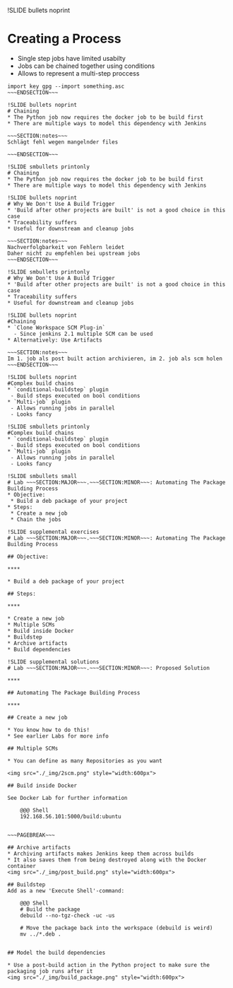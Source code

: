 !SLIDE bullets noprint
# Creating a Process
* Single step jobs have limited usabilty
* Jobs can be chained together using conditions
* Allows to represent a multi-step proccess

~~~SECTION:notes~~~
import key gpg --import something.asc
~~~ENDSECTION~~~

!SLIDE bullets noprint
# Chaining
* The Python job now requires the docker job to be build first
* There are multiple ways to model this dependency with Jenkins

~~~SECTION:notes~~~
Schlägt fehl wegen mangelnder files

~~~ENDSECTION~~~

!SLIDE smbullets printonly
# Chaining
* The Python job now requires the docker job to be build first
* There are multiple ways to model this dependency with Jenkins

!SLIDE bullets noprint
# Why We Don't Use A Build Trigger
* 'Build after other projects are built' is not a good choice in this case
* Traceability suffers
* Useful for downstream and cleanup jobs

~~~SECTION:notes~~~
Nachverfolgbarkeit von Fehlern leidet
Daher nicht zu empfehlen bei upstream jobs
~~~ENDSECTION~~~

!SLIDE smbullets printonly
# Why We Don't Use A Build Trigger
* 'Build after other projects are built' is not a good choice in this case
* Traceability suffers
* Useful for downstream and cleanup jobs

!SLIDE bullets noprint
#Chaining
* `Clone Workspace SCM Plug-in`
  - Since jenkins 2.1 multiple SCM can be used
* Alternatively: Use Artifacts

~~~SECTION:notes~~~
Im 1. job als post built action archivieren, im 2. job als scm holen
~~~ENDSECTION~~~

!SLIDE bullets noprint
#Complex build chains
* `conditional-buildstep` plugin
 - Build steps executed on bool conditions
* `Multi-job` plugin
 - Allows running jobs in parallel
 - Looks fancy

!SLIDE smbullets printonly
#Complex build chains
* `conditional-buildstep` plugin
 - Build steps executed on bool conditions
* `Multi-job` plugin
 - Allows running jobs in parallel
 - Looks fancy

!SLIDE smbullets small
# Lab ~~~SECTION:MAJOR~~~.~~~SECTION:MINOR~~~: Automating The Package Building Process
* Objective:
 * Build a deb package of your project
* Steps:
 * Create a new job
 * Chain the jobs

!SLIDE supplemental exercises
# Lab ~~~SECTION:MAJOR~~~.~~~SECTION:MINOR~~~: Automating The Package Building Process

## Objective:

****

* Build a deb package of your project

## Steps:

****

* Create a new job
* Multiple SCMs
* Build inside Docker
* Buildstep
* Archive artifacts
* Build dependencies

!SLIDE supplemental solutions
# Lab ~~~SECTION:MAJOR~~~.~~~SECTION:MINOR~~~: Proposed Solution

****

## Automating The Package Building Process

****

## Create a new job

* You know how to do this!
* See earlier Labs for more info

## Multiple SCMs

* You can define as many Repositories as you want

<img src="./_img/2scm.png" style="width:600px">

## Build inside Docker

See Docker Lab for further information

    @@@ Shell
	192.168.56.101:5000/build:ubuntu


~~~PAGEBREAK~~~

## Archive artifacts
* Archiving artifacts makes Jenkins keep them across builds
* It also saves them from being destroyed along with the Docker container
<img src="./_img/post_build.png" style="width:600px">

## Buildstep
Add as a new 'Execute Shell'-command:

    @@@ Shell
	# Build the package
    debuild --no-tgz-check -uc -us

	# Move the package back into the workspace (debuild is weird)
	mv ../*.deb .


## Model the build dependencies

* Use a post-build action in the Python project to make sure the packaging job runs after it
<img src="./_img/build_package.png" style="width:600px">


